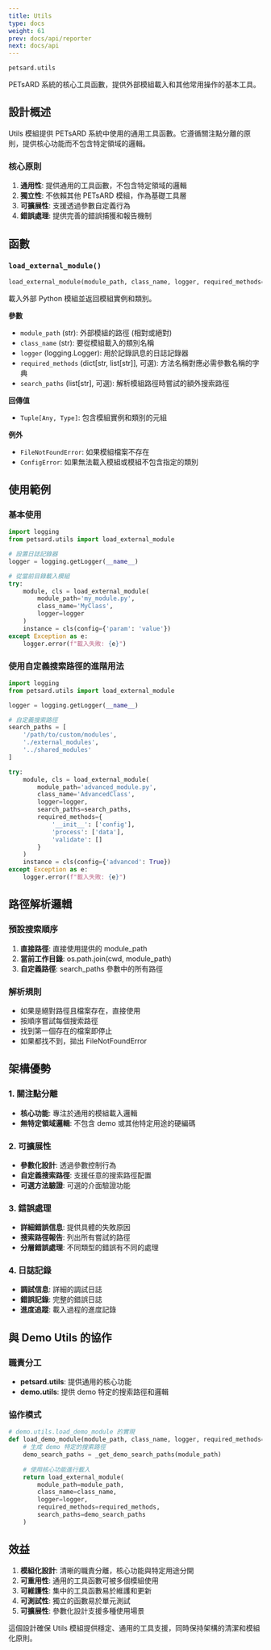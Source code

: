 ```yaml
---
title: Utils
type: docs
weight: 61
prev: docs/api/reporter
next: docs/api
---
```


```python
petsard.utils
```

PETsARD 系統的核心工具函數，提供外部模組載入和其他常用操作的基本工具。

## 設計概述

Utils 模組提供 PETsARD 系統中使用的通用工具函數。它遵循關注點分離的原則，提供核心功能而不包含特定領域的邏輯。

### 核心原則

1. **通用性**: 提供通用的工具函數，不包含特定領域的邏輯
2. **獨立性**: 不依賴其他 PETsARD 模組，作為基礎工具層
3. **可擴展性**: 支援透過參數自定義行為
4. **錯誤處理**: 提供完善的錯誤捕獲和報告機制

## 函數

### `load_external_module()`

```python
load_external_module(module_path, class_name, logger, required_methods=None, search_paths=None)
```

載入外部 Python 模組並返回模組實例和類別。

**參數**

- `module_path` (str): 外部模組的路徑 (相對或絕對)
- `class_name` (str): 要從模組載入的類別名稱
- `logger` (logging.Logger): 用於記錄訊息的日誌記錄器
- `required_methods` (dict[str, list[str]], 可選): 方法名稱對應必需參數名稱的字典
- `search_paths` (list[str], 可選): 解析模組路徑時嘗試的額外搜索路徑

**回傳值**

- `Tuple[Any, Type]`: 包含模組實例和類別的元組

**例外**

- `FileNotFoundError`: 如果模組檔案不存在
- `ConfigError`: 如果無法載入模組或模組不包含指定的類別

## 使用範例

### 基本使用

```python
import logging
from petsard.utils import load_external_module

# 設置日誌記錄器
logger = logging.getLogger(__name__)

# 從當前目錄載入模組
try:
    module, cls = load_external_module(
        module_path='my_module.py',
        class_name='MyClass',
        logger=logger
    )
    instance = cls(config={'param': 'value'})
except Exception as e:
    logger.error(f"載入失敗: {e}")
```

### 使用自定義搜索路徑的進階用法

```python
import logging
from petsard.utils import load_external_module

logger = logging.getLogger(__name__)

# 自定義搜索路徑
search_paths = [
    '/path/to/custom/modules',
    './external_modules',
    '../shared_modules'
]

try:
    module, cls = load_external_module(
        module_path='advanced_module.py',
        class_name='AdvancedClass',
        logger=logger,
        search_paths=search_paths,
        required_methods={
            '__init__': ['config'],
            'process': ['data'],
            'validate': []
        }
    )
    instance = cls(config={'advanced': True})
except Exception as e:
    logger.error(f"載入失敗: {e}")
```

## 路徑解析邏輯

### 預設搜索順序

1. **直接路徑**: 直接使用提供的 module_path
2. **當前工作目錄**: os.path.join(cwd, module_path)
3. **自定義路徑**: search_paths 參數中的所有路徑

### 解析規則

- 如果是絕對路徑且檔案存在，直接使用
- 按順序嘗試每個搜索路徑
- 找到第一個存在的檔案即停止
- 如果都找不到，拋出 FileNotFoundError

## 架構優勢

### 1. 關注點分離
- **核心功能**: 專注於通用的模組載入邏輯
- **無特定領域邏輯**: 不包含 demo 或其他特定用途的硬編碼

### 2. 可擴展性
- **參數化設計**: 透過參數控制行為
- **自定義搜索路徑**: 支援任意的搜索路徑配置
- **可選方法驗證**: 可選的介面驗證功能

### 3. 錯誤處理
- **詳細錯誤信息**: 提供具體的失敗原因
- **搜索路徑報告**: 列出所有嘗試的路徑
- **分層錯誤處理**: 不同類型的錯誤有不同的處理

### 4. 日誌記錄
- **調試信息**: 詳細的調試日誌
- **錯誤記錄**: 完整的錯誤日誌
- **進度追蹤**: 載入過程的進度記錄

## 與 Demo Utils 的協作

### 職責分工
- **petsard.utils**: 提供通用的核心功能
- **demo.utils**: 提供 demo 特定的搜索路徑和邏輯

### 協作模式
```python
# demo.utils.load_demo_module 的實現
def load_demo_module(module_path, class_name, logger, required_methods=None):
    # 生成 demo 特定的搜索路徑
    demo_search_paths = _get_demo_search_paths(module_path)
    
    # 使用核心功能進行載入
    return load_external_module(
        module_path=module_path,
        class_name=class_name,
        logger=logger,
        required_methods=required_methods,
        search_paths=demo_search_paths
    )
```

## 效益

1. **模組化設計**: 清晰的職責分離，核心功能與特定用途分開
2. **可重用性**: 通用的工具函數可被多個模組使用
3. **可維護性**: 集中的工具函數易於維護和更新
4. **可測試性**: 獨立的函數易於單元測試
5. **可擴展性**: 參數化設計支援多種使用場景

這個設計確保 Utils 模組提供穩定、通用的工具支援，同時保持架構的清潔和模組化原則。
